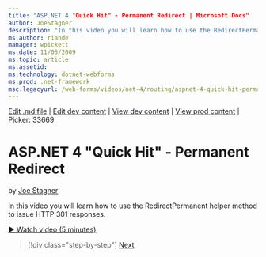 ```yaml
---
title: "ASP.NET 4 "Quick Hit" - Permanent Redirect | Microsoft Docs"
author: JoeStagner
description: "In this video you will learn how to use the RedirectPermanent helper method to issue HTTP 301 responses."
ms.author: riande
manager: wpickett
ms.date: 11/05/2009
ms.topic: article
ms.assetid: 
ms.technology: dotnet-webforms
ms.prod: .net-framework
msc.legacyurl: /web-forms/videos/net-4/routing/aspnet-4-quick-hit-permanent-redirect
---
```

[Edit .md file](C:\Projects\msc\dev\Msc.Www\Web.ASP\App_Data\github\web-forms\videos\net-4\routing\aspnet-4-quick-hit-permanent-redirect.md) | [Edit dev content](http://www.aspdev.net/umbraco#/content/content/edit/26646) | [View dev content](http://docs.aspdev.net/tutorials/web-forms/videos/net-4/routing/aspnet-4-quick-hit-permanent-redirect.html) | [View prod content](http://www.asp.net/web-forms/videos/net-4/routing/aspnet-4-quick-hit-permanent-redirect) | Picker: 33669

ASP.NET 4 "Quick Hit" - Permanent Redirect
====================
by [Joe Stagner](https://github.com/JoeStagner)

In this video you will learn how to use the RedirectPermanent helper method to issue HTTP 301 responses. 

[&#9654; Watch video (5 minutes)](https://channel9.msdn.com/Blogs/ASP-NET-Site-Videos/aspnet-4-quick-hit-permanent-redirect)

>[!div class="step-by-step"] [Next](aspnet-4-quick-hit-imperative-webforms-routing.md)
